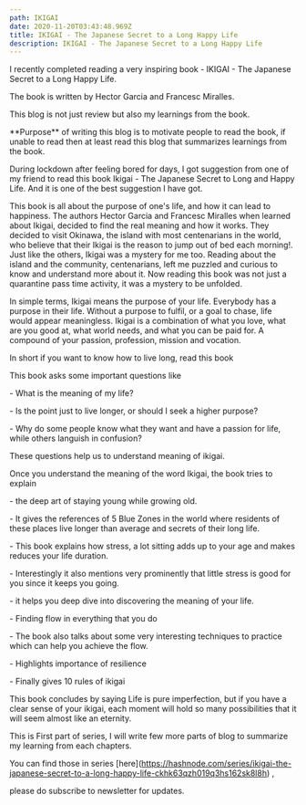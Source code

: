 ```yaml
---
path: IKIGAI
date: 2020-11-20T03:43:48.969Z
title: IKIGAI - The Japanese Secret to a Long Happy Life
description: IKIGAI - The Japanese Secret to a Long Happy Life
---
```

I recently completed reading a very inspiring book - IKIGAI - The Japanese Secret to a Long Happy Life.  

The book is written by Hector Garcia and Francesc Miralles. 



This blog is not just review but also my learnings from the book.  

\*\*Purpose\*\* of writing this blog is to motivate people to read the book, if unable to read then at least read this blog that summarizes learnings from the book.



During lockdown after feeling bored for days, I got suggestion from one of my friend to read this book Ikigai - The Japanese Secret to Long and Happy Life. And it is one of the best suggestion I have got.



This book is all about the purpose of one's life, and how it can lead to happiness. The authors Hector Garcia and Francesc Miralles when learned about Ikigai, decided to find the real meaning and how it works. They decided to visit Okinawa, the island with most centenarians in the world, who believe that their Ikigai is the reason to jump out of bed each morning!. Just like the others, Ikigai was a mystery for me too. Reading about the island and the community, centenarians, left me puzzled and curious to know and understand more about it. Now reading this book was not just a quarantine pass time activity, it was a mystery to be unfolded. 



In simple terms, Ikigai means the purpose of your life. Everybody has a purpose in their life. Without a purpose to fulfil, or a goal to chase, life would appear meaningless. Ikigai is a combination of what you love, what are you good at, what world needs, and what you can be paid for. A compound of your passion, profession, mission and vocation.



In short if you want to know how to live long, read this book



This book asks some important questions like 

\- What is the meaning of my life?

\- Is the point just to live longer, or should I seek a higher purpose?

\- Why do some people know what they want and have a passion for life, while others languish in confusion?



These questions help us to understand meaning of ikigai.



Once you understand the meaning of the word Ikigai, the book tries to explain 

\- the deep art of staying young while growing old. 

\- It gives the references of 5 Blue Zones in the world where residents of these places live longer than average and secrets of their long life.

\- This book explains how stress, a lot sitting adds up to your age and makes reduces your life duration. 

\- Interestingly it also mentions very prominently that little stress is good for you since it keeps you going.

\- it helps you deep dive into discovering the meaning of your life.

\- Finding flow in everything that you do

\- The book also talks about some very interesting techniques to practice which can help you achieve the flow.

\- Highlights importance of resilience

\- Finally gives 10 rules of ikigai 



This book concludes by saying Life is pure imperfection, but if you have a clear sense of your ikigai, each moment will hold so many possibilities that it will seem almost like an eternity.



This is First part of series, I will write few more parts of blog to summarize my learning from each chapters.

You can find those in series  \[here](https://hashnode.com/series/ikigai-the-japanese-secret-to-a-long-happy-life-ckhk63qzh019q3hs162sk8l8h) ,



please do subscribe to newsletter for updates.
